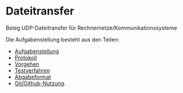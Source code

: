 # Dateitransfer
Beleg UDP-Dateitransfer für Rechnernetze/Kommunikationssysteme

Die Aufgabenstellung besteht aus den Teilen:
* [Aufgabenstellung](Beleg-Aufgabenstellung.md)
* [Protokoll](Beleg-Protokoll.md)
* [Vorgehen](Beleg-Vorgehen.md)
* [Testverfahren](Beleg-Testverfahren.md)
* [Abgabeformat](Beleg-Abgabeformat.md)
* [Git/Github-Nutzung](https://github.com/HTWDD-RN/RTSP-Streaming/blob/master/git.md).


